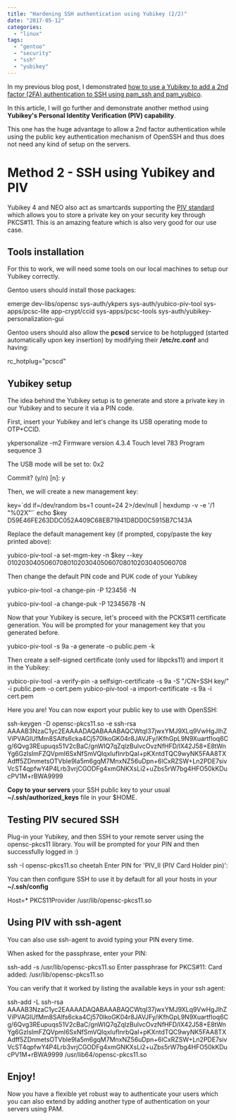 ```yaml
---
title: "Hardening SSH authentication using Yubikey (2/2)"
date: "2017-05-12"
categories: 
  - "linux"
tags: 
  - "gentoo"
  - "security"
  - "ssh"
  - "yubikey"
---
```


In my previous blog post, I demonstrated [how to use a Yubikey to add a 2nd factor (2FA) authentication to SSH using pam_ssh and pam_yubico](http://www.ultrabug.fr/hardening-ssh-authentication-using-yubikey-12/).

In this article, I will go further and demonstrate another method using **Yubikey's Personal Identity Verification (PIV) capability**.

This one has the huge advantage to allow a 2nd factor authentication while using the public key authentication mechanism of OpenSSH and thus does not need any kind of setup on the servers.

# Method 2 - SSH using Yubikey and PIV

Yubikey 4 and NEO also act as smartcards supporting the [PIV standard](https://developers.yubico.com/PIV/) which allows you to store a private key on your security key through PKCS#11. This is an amazing feature which is also very good for our use case.

## Tools installation

For this to work, we will need some tools on our local machines to setup our Yubikey correctly.

Gentoo users should install those packages:

emerge dev-libs/opensc sys-auth/ykpers sys-auth/yubico-piv-tool sys-apps/pcsc-lite app-crypt/ccid sys-apps/pcsc-tools sys-auth/yubikey-personalization-gui

Gentoo users should also allow the **pcscd** service to be hotplugged (started automatically upon key insertion) by modifying their **/etc/rc.conf** and having:

rc_hotplug="pcscd"

## Yubikey setup

The idea behind the Yubikey setup is to generate and store a private key in our Yubikey and to secure it via a PIN code.

First, insert your Yubikey and let's change its USB operating mode to OTP+CCID.

ykpersonalize -m2
Firmware version 4.3.4 Touch level 783 Program sequence 3

The USB mode will be set to: 0x2

Commit? (y/n) [n]: y

Then, we will create a new management key:

key=\`dd if=/dev/random bs=1 count=24 2>/dev/null | hexdump -v -e '/1 "%02X"'\`
echo $key
D59E46FE263DDC052A409C68EB71941D8DD0C5915B7C143A

Replace the default management key (if prompted, copy/paste the key printed above):

yubico-piv-tool -a set-mgm-key -n $key --key 010203040506070801020304050607080102030405060708

Then change the default PIN code and PUK code of your Yubikey

yubico-piv-tool -a change-pin -P 123456 -N <NEW PIN>

yubico-piv-tool -a change-puk -P 12345678 -N <NEW PUK>

Now that your Yubikey is secure, let's proceed with the PCKS#11 certificate generation. You will be prompted for your management key that you generated before.

yubico-piv-tool -s 9a -a generate -o public.pem -k

Then create a self-signed certificate (only used for libpcks11) and import it in the Yubikey:

yubico-piv-tool -a verify-pin -a selfsign-certificate -s 9a -S "/CN=SSH key/" -i public.pem -o cert.pem
yubico-piv-tool -a import-certificate -s 9a -i cert.pem

Here you are! You can now export your public key to use with OpenSSH:

ssh-keygen -D opensc-pkcs11.so -e
ssh-rsa AAAAB3NzaC1yc2EAAAADAQABAAABAQCWtqI37jwxYMJ9XLq9VwHgJlhZViPVAGIUfMm8SAlfs6cka4Cj570lkoGK04r8JAVJFy/iKfhGpL9N9XuartfIoq6Cg/6Qvg3REupuqs51V2cBaC/gnWIQ7qZqlzBulvcOvzNfHFD/lX42J58+E8tWnYg6GzIsImFZQVpmI6SxNfSmVQIqxIufInrbQaI+pKXntdTQC9wyNK5FAA8TXAdff5ZDnmetsOTVble9Ia5m6gqM7MnxNZ56uDpn+6lCxRZSW+Ln2PDE7sivVcST4qpfwY4P4Lrb3vrjCGODFg4xmGNKXsLi2+uZbs5rW7bg4HFO50kKDucPV1M+rBWA9999

**Copy to your servers** your SSH public key to your usual **~/.ssh/authorized_keys** file in your $HOME.

## Testing PIV secured SSH

Plug-in your Yubikey, and then SSH to your remote server using the opensc-pkcs11 library. You will be prompted for your PIN and then successfully logged in :)

ssh -I opensc-pkcs11.so cheetah
Enter PIN for 'PIV_II (PIV Card Holder pin)':

You can then configure SSH to use it by default for all your hosts in your **~/.ssh/config**

Host=\*
PKCS11Provider /usr/lib/opensc-pkcs11.so

## Using PIV with ssh-agent

You can also use ssh-agent to avoid typing your PIN every time.

When asked for the passphrase, enter your PIN:

ssh-add -s /usr/lib/opensc-pkcs11.so
Enter passphrase for PKCS#11: 
Card added: /usr/lib/opensc-pkcs11.so

You can verify that it worked by listing the available keys in your ssh agent:

ssh-add -L
ssh-rsa AAAAB3NzaC1yc2EAAAADAQABAAABAQCWtqI37jwxYMJ9XLq9VwHgJlhZViPVAGIUfMm8SAlfs6cka4Cj570lkoGK04r8JAVJFy/iKfhGpL9N9XuartfIoq6Cg/6Qvg3REupuqs51V2cBaC/gnWIQ7qZqlzBulvcOvzNfHFD/lX42J58+E8tWnYg6GzIsImFZQVpmI6SxNfSmVQIqxIufInrbQaI+pKXntdTQC9wyNK5FAA8TXAdff5ZDnmetsOTVble9Ia5m6gqM7MnxNZ56uDpn+6lCxRZSW+Ln2PDE7sivVcST4qpfwY4P4Lrb3vrjCGODFg4xmGNKXsLi2+uZbs5rW7bg4HFO50kKDucPV1M+rBWA9999 /usr/lib64/opensc-pkcs11.so

## Enjoy!

Now you have a flexible yet robust way to authenticate your users which you can also extend by adding another type of authentication on your servers using PAM.
